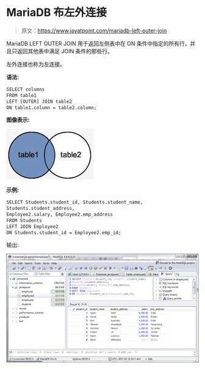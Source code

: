 # MariaDB 布左外连接

> 原文：<https://www.javatpoint.com/mariadb-left-outer-join>

MariaDB LEFT OUTER JOIN 用于返回左侧表中在 ON 条件中指定的所有行，并且只返回其他表中满足 JOIN 条件的那些行。

左外连接也称为左连接。

**语法:**

```
SELECT columns
FROM table1
LEFT [OUTER] JOIN table2
ON table1.column = table2.column; 

```

**图像表示:**

![MariaDB Left outer join 1](img/9a9b85317e21cc4da050c0e5b2527bb4.png)

**示例:**

```
SELECT Students.student_id, Students.student_name, 
Students.student_address, 
Employee2.salary, Employee2.emp_address
FROM Students 
LEFT JOIN Employee2
ON Students.student_id = Employee2.emp_id;

```

输出:

![MariaDB Left outer join 2](img/bac1f70222413c61ed69b04a905399d9.png)